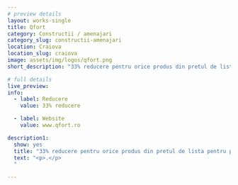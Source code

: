 ```yaml
---
# preview details
layout: works-single
title: Qfort
category: Constructii / amenajari
category_slug: constructii-amenajari
location: Craiova
location_slug: craiova
image: assets/img/logos/qfort.png
short_description: "33% reducere pentru orice produs din pretul de lista pentru părinții Școlii Româno-Britanice fiind valabilă pentru toate tipurile de abonamente, iar pentru alți abonați, oferta este valabilă pentru fiecare abonament anual."

# full details
live_preview:
info:
  - label: Reducere
    value: 33% reducere

  - label: Website
    value: www.qfort.ro

description1:
  show: yes
  title: "33% reducere pentru orice produs din pretul de lista pentru părinții Școlii Româno-Britanice fiind valabilă pentru toate tipurile de abonamente, iar pentru alți abonați, oferta este valabilă pentru fiecare abonament anual."
  text: "<p>.</p>
  "

---
```

